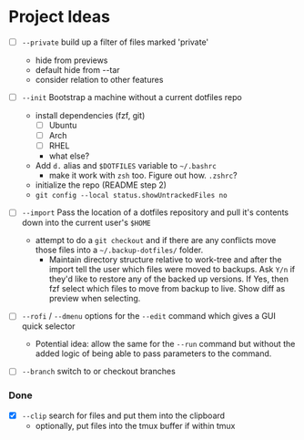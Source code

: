 # Project Ideas

- [ ] `--private` build up a filter of files marked 'private'
  - hide from previews
  - default hide from --tar
  - consider relation to other features

- [ ] `--init` Bootstrap a machine without a current dotfiles repo
    - install dependencies (fzf, git)
        - [ ] Ubuntu
        - [ ] Arch
        - [ ] RHEL
        - what else?
    - Add `d.` alias and `$DOTFILES` variable to `~/.bashrc`
        - make it work with `zsh` too. Figure out how. `.zshrc`? 
    - initialize the repo (README step 2)
    - `git config --local status.showUntrackedFiles no`

- [ ] `--import` Pass the location of a dotfiles repository and pull it's 
  contents down into the current user's `$HOME`
    - attempt to do a `git checkout` and if there are any conflicts move those 
      files into a `~/.backup-dotfiles/` folder.
      - Maintain directory structure relative to work-tree and after the import 
        tell the user which files were moved to backups. Ask `Y/n` if they'd 
        like to restore any of the backed up versions. If Yes, then fzf select 
        which files to move from backup to live. Show diff as preview when 
        selecting.

- [  ] `--rofi` / `--dmenu` options for the `--edit` command which gives a GUI 
  quick selector
    - Potential idea: allow the same for the `--run` command but without the 
      added logic of being able to pass parameters to the command.

- [ ] `--branch` switch to or checkout branches

### Done

- [X] `--clip` search for files and put them into the clipboard
    - optionally, put files into the tmux buffer if within tmux
